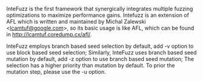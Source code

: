 InteFuzz is the first framework that synergically integrates multiple fuzzing optimizations to maximize performance gains. Intefuzz is an extension of AFL which is written and maintained by Michal Zalewski <[lcamtuf@google.com](mailto:lcamtuf@google.com)>, so its basic usage is like AFL, which can be found in <http://lcamtuf.coredump.cx/afl/>.

InteFuzz employs branch based seed selection by default, add -v option to use block based seed selection; Similarly, InteFuzz uses branch based seed mutation by default, add -z option to use branch based seed mutation; The selection has a higher priority than mutation by default. To prior the mutation step, please use the -u option.


